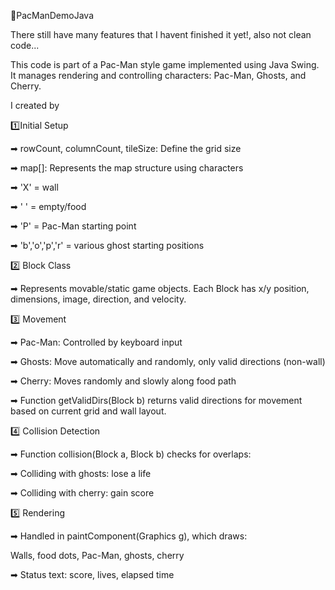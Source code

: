 🌟PacManDemoJava

There still have many features that I havent finished it yet!, also not clean code...

This code is part of a Pac-Man style game implemented using Java Swing. It manages rendering and controlling characters: Pac-Man, Ghosts, and Cherry.

I created by 

1️⃣Initial Setup

➡︎ rowCount, columnCount, tileSize: Define the grid size

➡︎ map[]: Represents the map structure using characters

➡︎ 'X' = wall

➡︎ ' ' = empty/food

➡︎ 'P' = Pac-Man starting point

➡︎ 'b','o','p','r' = various ghost starting positions


2️⃣ Block Class

➡︎ Represents movable/static game objects. Each Block has x/y position, dimensions, image, direction, and velocity.

3️⃣ Movement

➡︎ Pac-Man: Controlled by keyboard input

➡︎ Ghosts: Move automatically and randomly, only valid directions (non-wall)

➡︎ Cherry: Moves randomly and slowly along food path

➡︎ Function getValidDirs(Block b) returns valid directions for movement based on current grid and wall layout.

4️⃣ Collision Detection

➡︎ Function collision(Block a, Block b) checks for overlaps:

➡︎ Colliding with ghosts: lose a life

➡︎ Colliding with cherry: gain score

5️⃣ Rendering

➡︎ Handled in paintComponent(Graphics g), which draws:

Walls, food dots, Pac-Man, ghosts, cherry

➡︎ Status text: score, lives, elapsed time
